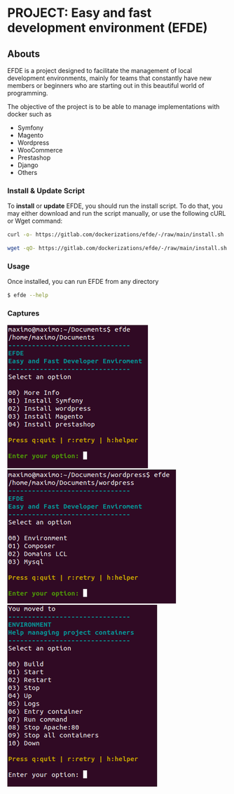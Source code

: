 # PROJECT: Easy and fast development environment (EFDE)

## Abouts

EFDE is a project designed to facilitate the management of local development environments, mainly for teams that constantly have new members or beginners who are starting out in this beautiful world of programming.

The objective of the project is to be able to manage implementations with docker such as

- Symfony
- Magento
- Wordpress
- WooCommerce
- Prestashop
- Django
- Others

### Install & Update Script

To **install** or **update** EFDE, you should run the install script. To do that, you may either download and run the script manually, or use the following cURL or Wget command:

```sh
curl -o- https://gitlab.com/dockerizations/efde/-/raw/main/install.sh | bash
```

```sh
wget -qO- https://gitlab.com/dockerizations/efde/-/raw/main/install.sh | bash
```

### Usage

Once installed, you can run EFDE from any directory

```sh
$ efde --help
```

### Captures

![start](documentation/images/start.png) ![inwordpress](documentation/images/in_wordpress.png) ![environment](documentation/images/enviroment.png)
